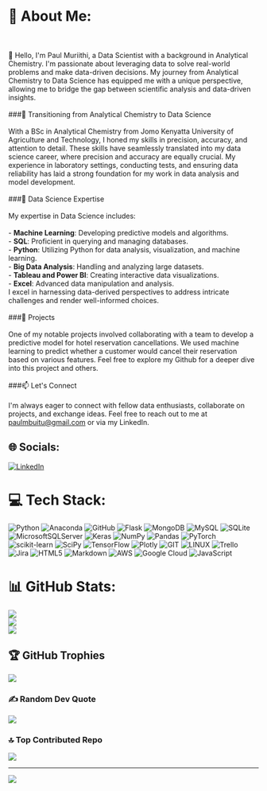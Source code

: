 # 💫 About Me:
<br><br>👋 Hello, I'm Paul Muriithi, a Data Scientist with a background in Analytical Chemistry. I'm passionate about leveraging data to solve real-world problems and make data-driven decisions. My journey from Analytical Chemistry to Data Science has equipped me with a unique perspective, allowing me to bridge the gap between scientific analysis and data-driven insights.<br><br>###🧪 Transitioning from Analytical Chemistry to Data Science<br><br>With a BSc in Analytical Chemistry from Jomo Kenyatta University of Agriculture and Technology, I honed my skills in precision, accuracy, and attention to detail. These skills have seamlessly translated into my data science career, where precision and accuracy are equally crucial. My experience in laboratory settings, conducting tests, and ensuring data reliability has laid a strong foundation for my work in data analysis and model development.<br><br>###🚀 Data Science Expertise<br><br>My expertise in Data Science includes:<br><br>- **Machine Learning**: Developing predictive models and algorithms.<br>- **SQL**: Proficient in querying and managing databases.<br>- **Python**: Utilizing Python for data analysis, visualization, and machine learning.<br>- **Big Data Analysis**: Handling and analyzing large datasets.<br>- **Tableau and Power BI**: Creating interactive data visualizations.<br>- **Excel**: Advanced data manipulation and analysis.<br>I excel in harnessing data-derived perspectives to address intricate challenges and render well-informed choices.<br><br>###🌟 Projects<br><br>One of my notable projects involved collaborating with a team to develop a predictive model for hotel reservation cancellations. We used machine learning to predict whether a customer would cancel their reservation based on various features. Feel free to explore my Github for a deeper dive into this project and others.<br><br>###📫 Let's Connect<br><br>I'm always eager to connect with fellow data enthusiasts, collaborate on projects, and exchange ideas. Feel free to reach out to me at paulmbuitu@gmail.com or via my LinkedIn.<br>


## 🌐 Socials:
[![LinkedIn](https://img.shields.io/badge/LinkedIn-%230077B5.svg?logo=linkedin&logoColor=white)](https://linkedin.com/in/https://www.linkedin.com/in/paul-mbuitu-muriithi-ab57b4127/) 

# 💻 Tech Stack:
![Python](https://img.shields.io/badge/python-3670A0?style=for-the-badge&logo=python&logoColor=ffdd54) ![Anaconda](https://img.shields.io/badge/Anaconda-%2344A833.svg?style=for-the-badge&logo=anaconda&logoColor=white) ![GitHub](https://img.shields.io/badge/GitHub-%23121011.svg?style=for-the-badge&logo=github&logoColor=white) ![Flask](https://img.shields.io/badge/flask-%23000.svg?style=for-the-badge&logo=flask&logoColor=white) ![MongoDB](https://img.shields.io/badge/MongoDB-%234ea94b.svg?style=for-the-badge&logo=mongodb&logoColor=white) ![MySQL](https://img.shields.io/badge/mysql-%2300f.svg?style=for-the-badge&logo=mysql&logoColor=white) ![SQLite](https://img.shields.io/badge/sqlite-%2307405e.svg?style=for-the-badge&logo=sqlite&logoColor=white) ![MicrosoftSQLServer](https://img.shields.io/badge/Microsoft%20SQL%20Sever-CC2927?style=for-the-badge&logo=microsoft%20sql%20server&logoColor=white) ![Keras](https://img.shields.io/badge/Keras-%23D00000.svg?style=for-the-badge&logo=Keras&logoColor=white) ![NumPy](https://img.shields.io/badge/numpy-%23013243.svg?style=for-the-badge&logo=numpy&logoColor=white) ![Pandas](https://img.shields.io/badge/pandas-%23150458.svg?style=for-the-badge&logo=pandas&logoColor=white) ![PyTorch](https://img.shields.io/badge/PyTorch-%23EE4C2C.svg?style=for-the-badge&logo=PyTorch&logoColor=white) ![scikit-learn](https://img.shields.io/badge/scikit--learn-%23F7931E.svg?style=for-the-badge&logo=scikit-learn&logoColor=white) ![SciPy](https://img.shields.io/badge/SciPy-%230C55A5.svg?style=for-the-badge&logo=scipy&logoColor=%white) ![TensorFlow](https://img.shields.io/badge/TensorFlow-%23FF6F00.svg?style=for-the-badge&logo=TensorFlow&logoColor=white) ![Plotly](https://img.shields.io/badge/Plotly-%233F4F75.svg?style=for-the-badge&logo=plotly&logoColor=white) ![GIT](https://img.shields.io/badge/Git-fc6d26?style=for-the-badge&logo=git&logoColor=white) ![LINUX](https://img.shields.io/badge/Linux-FCC624?style=for-the-badge&logo=linux&logoColor=black) ![Trello](https://img.shields.io/badge/Trello-%23026AA7.svg?style=for-the-badge&logo=Trello&logoColor=white) ![Jira](https://img.shields.io/badge/jira-%230A0FFF.svg?style=for-the-badge&logo=jira&logoColor=white) ![HTML5](https://img.shields.io/badge/html5-%23E34F26.svg?style=for-the-badge&logo=html5&logoColor=white) ![Markdown](https://img.shields.io/badge/markdown-%23000000.svg?style=for-the-badge&logo=markdown&logoColor=white) ![AWS](https://img.shields.io/badge/AWS-%23FF9900.svg?style=for-the-badge&logo=amazon-aws&logoColor=white) ![Google Cloud](https://img.shields.io/badge/Google%20Cloud-%234285F4.svg?style=for-the-badge&logo=google-cloud&logoColor=white) ![JavaScript](https://img.shields.io/badge/javascript-%23323330.svg?style=for-the-badge&logo=javascript&logoColor=%23F7DF1E)
# 📊 GitHub Stats:
![](https://github-readme-stats.vercel.app/api?username=paulmbuitu&theme=dark&hide_border=false&include_all_commits=false&count_private=false)<br/>
![](https://github-readme-streak-stats.herokuapp.com/?user=paulmbuitu&theme=dark&hide_border=false)<br/>
![](https://github-readme-stats.vercel.app/api/top-langs/?username=paulmbuitu&theme=dark&hide_border=false&include_all_commits=false&count_private=false&layout=compact)

## 🏆 GitHub Trophies
![](https://github-profile-trophy.vercel.app/?username=paulmbuitu&theme=radical&no-frame=false&no-bg=true&margin-w=4)

### ✍️ Random Dev Quote
![](https://quotes-github-readme.vercel.app/api?type=horizontal&theme=radical)

### 🔝 Top Contributed Repo
![](https://github-contributor-stats.vercel.app/api?username=paulmbuitu&limit=5&theme=dark&combine_all_yearly_contributions=true)

---
[![](https://visitcount.itsvg.in/api?id=paulmbuitu&icon=0&color=0)](https://visitcount.itsvg.in)

<!-- Proudly created with GPRM ( https://gprm.itsvg.in ) -->
